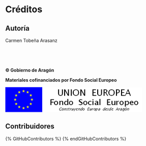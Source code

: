 
# Créditos

## Autoría

Carmen Tobeña Arasanz

 

 

**© Gobierno de Aragón**

**Materiales cofinanciados por Fondo Social Europeo**

![](img/FSE_grande_fondo_blanco.jpg)

## Contribuidores

{% GitHubContributors %}
{% endGitHubContributors %}
